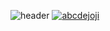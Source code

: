 ![header](https://capsule-render.vercel.app/api?type=transparent&fontColor=6b32af&height=200&text=Backend%20Developer&fontSize=60)
[![abcdejoji](https://github-readme-stats.vercel.app/api?username=abcdejoji&theme=midnight-purple)](https://github.com/abcdejoji)

<!--START_SECTION:waka-->
<!--END_SECTION:waka-->
